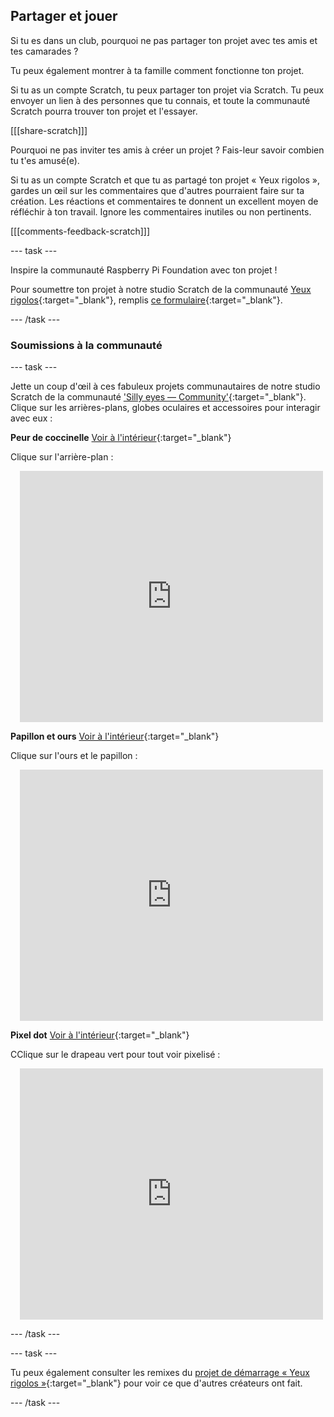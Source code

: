 ## Partager et jouer

Si tu es dans un club, pourquoi ne pas partager ton projet avec tes amis et tes camarades ?

Tu peux également montrer à ta famille comment fonctionne ton projet.

Si tu as un compte Scratch, tu peux partager ton projet via Scratch. Tu peux envoyer un lien à des personnes que tu connais, et toute la communauté Scratch pourra trouver ton projet et l'essayer.

[[[share-scratch]]]

Pourquoi ne pas inviter tes amis à créer un projet ? Fais-leur savoir combien tu t'es amusé(e).

Si tu as un compte Scratch et que tu as partagé ton projet « Yeux rigolos », gardes un œil sur les commentaires que d'autres pourraient faire sur ta création. Les réactions et commentaires te donnent un excellent moyen de réfléchir à ton travail. Ignore les commentaires inutiles ou non pertinents.

[[[comments-feedback-scratch]]]

--- task ---

Inspire la communauté Raspberry Pi Foundation avec ton projet !

Pour soumettre ton projet à notre studio Scratch de la communauté [Yeux rigolos](https://scratch.mit.edu/studios/29120534){:target="_blank"}, remplis [ce formulaire](https://form.raspberrypi.org/f/community-project-submissions){:target="_blank"}.

--- /task ---

### Soumissions à la communauté

--- task ---

Jette un coup d'œil à ces fabuleux projets communautaires de notre studio Scratch de la communauté ['Silly eyes — Community'](https://scratch.mit.edu/studios/29120534){:target="_blank"}. Clique sur les arrières-plans, globes oculaires et accessoires pour interagir avec eux :

**Peur de coccinelle** [Voir à l'intérieur](https://scratch.mit.edu/projects/517735755/editor){:target="_blank"}

Clique sur l'arrière-plan :

<div class="scratch-preview" style="margin-left: 15px;">
  <iframe allowtransparency="true" width="485" height="402" src="https://scratch.mit.edu/projects/embed/517735755/?autostart=false" frameborder="0"></iframe>
</div>

**Papillon et ours** [Voir à l'intérieur](https://scratch.mit.edu/projects/569624392/editor){:target="_blank"}

Clique sur l'ours et le papillon :

<div class="scratch-preview" style="margin-left: 15px;">
  <iframe allowtransparency="true" width="485" height="402" src="https://scratch.mit.edu/projects/embed/569624392/?autostart=false" frameborder="0"></iframe>
</div>

**Pixel dot** [Voir à l'intérieur](https://scratch.mit.edu/projects/747156758/editor){:target="_blank"}

CClique sur le drapeau vert pour tout voir pixelisé :

<div class="scratch-preview" style="margin-left: 15px;">
  <iframe allowtransparency="true" width="485" height="402" src="https://scratch.mit.edu/projects/embed/747156758/?autostart=false" frameborder="0"></iframe>
</div>

--- /task ---

--- task ---

Tu peux également consulter les remixes du [projet de démarrage « Yeux rigolos »](https://scratch.mit.edu/projects/582221984/remixes){:target="_blank"} pour voir ce que d'autres créateurs ont fait.

--- /task --- 
